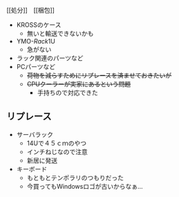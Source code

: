 [[処分]]　[[梱包]]
- KROSSのケース 
	- 無いと輸送できないかも
- YMO-*Rack*1U
	- 急がない
- ラック関連のパーツなど
- PCパーツなど
	- ~~荷物を減らすためにリプレースを済ませておきたいが~~
	- ~~CPUクーラーが実家にあるという問題~~
		- 手持ちので対応できた
## リプレース
- サーバラック
	- 14Uで４５ｃｍのやつ
	- インチねじなので注意
	- 新居に発送
- キーボード
	- もともとテンポラリのつもりだった
	- 今買ってもWindowsロゴが古いからなぁ...